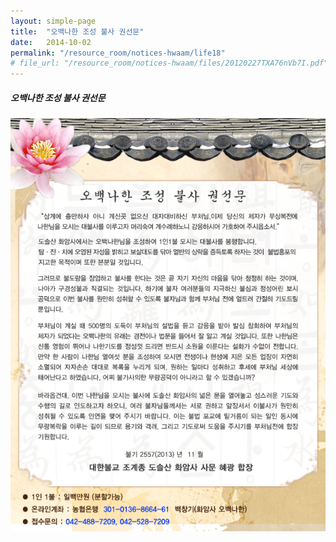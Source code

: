 ```yaml
---
layout: simple-page
title:  "오백나한 조성 불사 권선문"
date:   2014-10-02
permalink: "/resource_room/notices-hwaam/life18"
# file_url: "/resource_room/notices-hwaam/files/20120227TXA76nVb7I.pdf"
---
```


##### **오백나한 조성 불사 권선문**

![](/resource_room/notices-hwaam/files/20141002/1039512432_ZjYyvols_pop_11.jpg)


